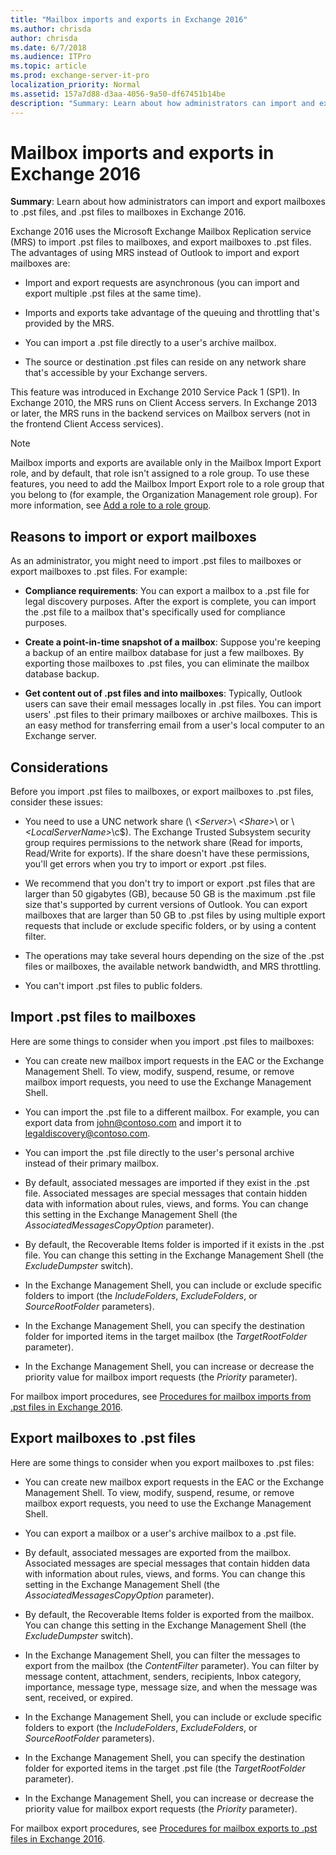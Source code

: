 ```yaml
---
title: "Mailbox imports and exports in Exchange 2016"
ms.author: chrisda
author: chrisda
ms.date: 6/7/2018
ms.audience: ITPro
ms.topic: article
ms.prod: exchange-server-it-pro
localization_priority: Normal
ms.assetid: 157a7d88-d3aa-4056-9a50-df67451b14be
description: "Summary: Learn about how administrators can import and export mailboxes to .pst files, and .pst files to mailboxes in Exchange 2016."
---
```


# Mailbox imports and exports in Exchange 2016

 **Summary**: Learn about how administrators can import and export mailboxes to .pst files, and .pst files to mailboxes in Exchange 2016.
  
Exchange 2016 uses the Microsoft Exchange Mailbox Replication service (MRS) to import .pst files to mailboxes, and export mailboxes to .pst files. The advantages of using MRS instead of Outlook to import and export mailboxes are:
  
- Import and export requests are asynchronous (you can import and export multiple .pst files at the same time).
    
- Imports and exports take advantage of the queuing and throttling that's provided by the MRS.
    
- You can import a .pst file directly to a user's archive mailbox.
    
- The source or destination .pst files can reside on any network share that's accessible by your Exchange servers.
    
This feature was introduced in Exchange 2010 Service Pack 1 (SP1). In Exchange 2010, the MRS runs on Client Access servers. In Exchange 2013 or later, the MRS runs in the backend services on Mailbox servers (not in the frontend Client Access services).
  
> [!NOTE]
> Mailbox imports and exports are available only in the Mailbox Import Export role, and by default, that role isn't assigned to a role group. To use these features, you need to add the Mailbox Import Export role to a role group that you belong to (for example, the Organization Management role group). For more information, see [Add a role to a role group](../../permissions/role-groups.md#AddRemoveRGRole).
  
## Reasons to import or export mailboxes
<a name="Reasons"> </a>

As an administrator, you might need to import .pst files to mailboxes or export mailboxes to .pst files. For example:
  
- **Compliance requirements**: You can export a mailbox to a .pst file for legal discovery purposes. After the export is complete, you can import the .pst file to a mailbox that's specifically used for compliance purposes.
    
- **Create a point-in-time snapshot of a mailbox**: Suppose you're keeping a backup of an entire mailbox database for just a few mailboxes. By exporting those mailboxes to .pst files, you can eliminate the mailbox database backup.
    
- **Get content out of .pst files and into mailboxes**: Typically, Outlook users can save their email messages locally in .pst files. You can import users' .pst files to their primary mailboxes or archive mailboxes. This is an easy method for transferring email from a user's local computer to an Exchange server.
    
## Considerations
<a name="Pre"> </a>

Before you import .pst files to mailboxes, or export mailboxes to .pst files, consider these issues:
  
- You need to use a UNC network share (\\ _\<Server\>_\ _\<Share\>_\ or \\ _\<LocalServerName\>_\c$\). The Exchange Trusted Subsystem security group requires permissions to the network share (Read for imports, Read/Write for exports). If the share doesn't have these permissions, you'll get errors when you try to import or export .pst files.
    
- We recommend that you don't try to import or export .pst files that are larger than 50 gigabytes (GB), because 50 GB is the maximum .pst file size that's supported by current versions of Outlook. You can export mailboxes that are larger than 50 GB to .pst files by using multiple export requests that include or exclude specific folders, or by using a content filter.
    
- The operations may take several hours depending on the size of the .pst files or mailboxes, the available network bandwidth, and MRS throttling.
    
- You can't import .pst files to public folders.
    
## Import .pst files to mailboxes
<a name="Imp"> </a>

Here are some things to consider when you import .pst files to mailboxes:
  
- You can create new mailbox import requests in the EAC or the Exchange Management Shell. To view, modify, suspend, resume, or remove mailbox import requests, you need to use the Exchange Management Shell.
    
- You can import the .pst file to a different mailbox. For example, you can export data from john@contoso.com and import it to legaldiscovery@contoso.com.
    
- You can import the .pst file directly to the user's personal archive instead of their primary mailbox.
    
- By default, associated messages are imported if they exist in the .pst file. Associated messages are special messages that contain hidden data with information about rules, views, and forms. You can change this setting in the Exchange Management Shell (the _AssociatedMessagesCopyOption_ parameter).
    
- By default, the Recoverable Items folder is imported if it exists in the .pst file. You can change this setting in the Exchange Management Shell (the _ExcludeDumpster_ switch).
    
- In the Exchange Management Shell, you can include or exclude specific folders to import (the _IncludeFolders_, _ExcludeFolders_, or _SourceRootFolder_ parameters).
    
- In the Exchange Management Shell, you can specify the destination folder for imported items in the target mailbox (the _TargetRootFolder_ parameter).
    
- In the Exchange Management Shell, you can increase or decrease the priority value for mailbox import requests (the _Priority_ parameter).
    
For mailbox import procedures, see [Procedures for mailbox imports from .pst files in Exchange 2016](import-procedures.md).
  
## Export mailboxes to .pst files
<a name="Exp"> </a>

Here are some things to consider when you export mailboxes to .pst files:
  
- You can create new mailbox export requests in the EAC or the Exchange Management Shell. To view, modify, suspend, resume, or remove mailbox export requests, you need to use the Exchange Management Shell.
    
- You can export a mailbox or a user's archive mailbox to a .pst file.
    
- By default, associated messages are exported from the mailbox. Associated messages are special messages that contain hidden data with information about rules, views, and forms. You can change this setting in the Exchange Management Shell (the _AssociatedMessagesCopyOption_ parameter).
    
- By default, the Recoverable Items folder is exported from the mailbox. You can change this setting in the Exchange Management Shell (the _ExcludeDumpster_ switch).
    
- In the Exchange Management Shell, you can filter the messages to export from the mailbox (the _ContentFilter_ parameter). You can filter by message content, attachment, senders, recipients, Inbox category, importance, message type, message size, and when the message was sent, received, or expired.
    
- In the Exchange Management Shell, you can include or exclude specific folders to export (the _IncludeFolders_, _ExcludeFolders_, or _SourceRootFolder_ parameters).
    
- In the Exchange Management Shell, you can specify the destination folder for exported items in the target .pst file (the _TargetRootFolder_ parameter).
    
- In the Exchange Management Shell, you can increase or decrease the priority value for mailbox export requests (the _Priority_ parameter).
    
For mailbox export procedures, see [Procedures for mailbox exports to .pst files in Exchange 2016](export-procedures.md).
  

